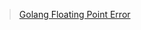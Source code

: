 
> [Golang Floating Point Error](https://medium.com/pragmatic-programmers/testing-floating-point-numbers-in-go-9872fe6de17f)
